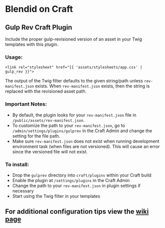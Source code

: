 # Blendid on Craft

## Gulp Rev Craft Plugin

Include the proper gulp-revisioned version of an asset in your Twig templates with this plugin.

### Usage:

```twig
<link rel="stylesheet" href="{{ 'assets/stylesheets/app.css' | gulp_rev }}">
```

The output of the Twig filter defaults to the given string/path unless `rev-manifest.json` exists. When `rev-manifest.json` exists, then the string is replaced with the revisioned asset path.

### Important Notes:

- By default, the plugin looks for your `rev-manifest.json` file in `/public/assets/rev-manifest.json`.
- To customize the path to your `rev-manifest.json`, go to `/admin/settings/plugins/gulprev` in the Craft Admin and change the setting for the file path.
- Make sure `rev-manifest.json` does not exist when running development environment task (when files are not versioned). This will cause an error since the versioned file will not exist.

### To install:

- Drop the `gulprev` directory into `craft/plugins` within your Craft build
- Enable the plugin at `/settings/plugins` in the Craft Admin
- Change the path to your `rev-manifest.json` in plugin settings if necessary
- Start using the Twig filter in your templates

## For additional configuration tips view the [wiki page](https://github.com/vigetlabs/blendid/wiki/Craft-Setup)
